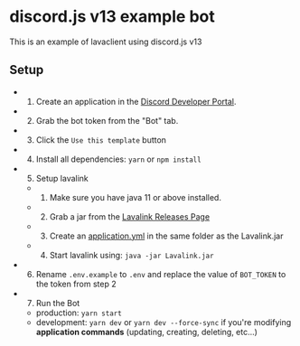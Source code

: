 # discord.js v13 example bot

This is an example of lavaclient using discord.js v13

## Setup

- 1. Create an application in the [Discord Developer Portal](https://discord.com/developers/applications).
- 2. Grab the bot token from the "Bot" tab.
- 3. Click the `Use this template` button
- 4. Install all dependencies: `yarn` or `npm install`
- 5. Setup lavalink
    - 1. Make sure you have java 11 or above installed.
    - 2. Grab a jar from the [Lavalink Releases Page](https://github.com/freyacodes/lavalink/releases)
    - 3. Create an [application.yml](https://github.com/freyacodes/lavalink/blob/master/LavalinkServer/application.yml.example) in the same folder as the Lavalink.jar
    - 4. Start lavalink using: `java -jar Lavalink.jar`
- 6. Rename `.env.example` to `.env` and replace the value of `BOT_TOKEN` to the token from step 2
- 7. Run the Bot
    - production: `yarn start`
    - development: `yarn dev` or `yarn dev --force-sync` if you're modifying **application commands** (updating, creating, deleting, etc...)

